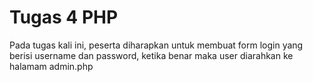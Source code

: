 # Tugas 4 PHP

Pada tugas kali ini, peserta diharapkan untuk membuat form login yang berisi username dan password, ketika benar maka user diarahkan ke halamam admin.php
